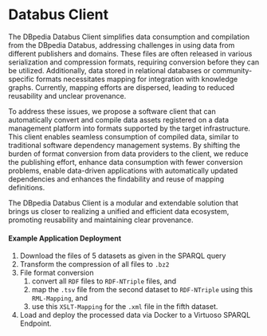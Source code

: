 # Databus Client

The DBpedia Databus Client simplifies data consumption and compilation from the DBpedia Databus, addressing challenges in using data from different publishers and domains. These files are often released in various serialization and compression formats, requiring conversion before they can be utilized. Additionally, data stored in relational databases or community-specific formats necessitates mapping for integration with knowledge graphs. Currently, mapping efforts are dispersed, leading to reduced reusability and unclear provenance.

To address these issues, we propose a software client that can automatically convert and compile data assets registered on a data management platform into formats supported by the target infrastructure. This client enables seamless consumption of compiled data, similar to traditional software dependency management systems. By shifting the burden of format conversion from data providers to the client, we reduce the publishing effort, enhance data consumption with fewer conversion problems, enable data-driven applications with automatically updated dependencies and enhances the findability and reuse of mapping definitions.

The DBpedia Databus Client is a modular and extendable solution that brings us closer to realizing a unified and efficient data ecosystem, promoting reusability and maintaining clear provenance.

#### Example Application Deployment

1. Download the files of 5 datasets as given in the SPARQL query
2. Transform the compression of all files to `.bz2`
3. File format conversion
   1. convert all `RDF` files to `RDF-NTriple` files, and
   2. map the `.tsv` file from the second dataset to `RDF-NTriple` using this `RML-Mapping`, and
   3. use this `XSLT-Mapping` for the `.xml` file in the fifth dataset.
4. Load and deploy the processed data via Docker to a Virtuoso SPARQL Endpoint.
